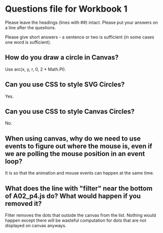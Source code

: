 # Questions file for Workbook 1

Please leave the headings (lines with ##) intact. Please put your answers on a line after the questions.

Please give short answers - a sentence or two is sufficient (in some cases one word is sufficient).

## How do you draw a circle in Canvas?

Use arc(x, y, r, 0, 2 * Math.PI).

## Can you use CSS to style SVG Circles?

Yes.

## Can you use CSS to style Canvas Circles?

No.

## When using canvas, why do we need to use events to figure out where the mouse is, even if we are polling the mouse position in an event loop?

It is so that the animation and mouse events can happen at the same time.

## What does the line with "filter" near the bottom of A02_p4.js do? What would happen if you removed it?

Filter removes the dots that outside the canvas from the list. Nothing would happen except there will be wasteful computation for dots that are not displayed on canvas anyways.
